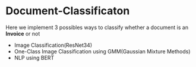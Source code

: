 # Document-Classificaton

Here we implement 3 possibles ways to classify whether a document is an **Invoice** or not
- Image Classification(ResNet34)
- One-Class Image Classification using GMM(Gaussian Mixture Methods)
- NLP using BERT  
